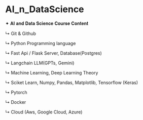# AI_n_DataScience
✦ 𝐀𝐈 𝐚𝐧𝐝 𝐃𝐚𝐭𝐚 𝐒𝐜𝐢𝐞𝐧𝐜𝐞 𝐂𝐨𝐮𝐫𝐬𝐞 𝐂𝐨𝐧𝐭𝐞𝐧𝐭

↳ Git & Github

↳ Python Programming language

↳ Fast Api / Flask Server, Database(Postgres)

↳ Langchain LLM(GPTs, Gemini)

↳ Machine Learning, Deep Learning Theory

↳ Sciket Learn, Numpy, Pandas, Matplotlib, Tensorflow (Keras)

↳ Pytorch

↳ Docker

↳ Cloud (Aws, Google Cloud, Azure)

